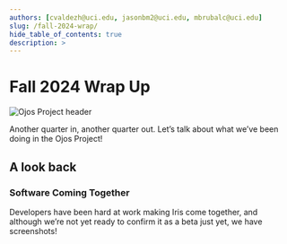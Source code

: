 ```yaml
---
authors: [cvaldezh@uci.edu, jasonbm2@uci.edu, mbrubalc@uci.edu]
slug: /fall-2024-wrap/
hide_table_of_contents: true
description: >
---
```


# Fall 2024 Wrap Up

![Ojos Project header](@site/static/images/header.png)

Another quarter in, another quarter out. Let’s talk about what we’ve been doing
in the Ojos Project!

<!-- truncate -->

## A look back

### Software Coming Together

Developers have been hard at work making Iris come together, and although we’re
not yet ready to confirm it as a beta just yet, we have screenshots!

<!-- ![medication log](@site/static/images/medication_log.png)
![care instructions](image.jpg)
![resources](image.jpg) -->
